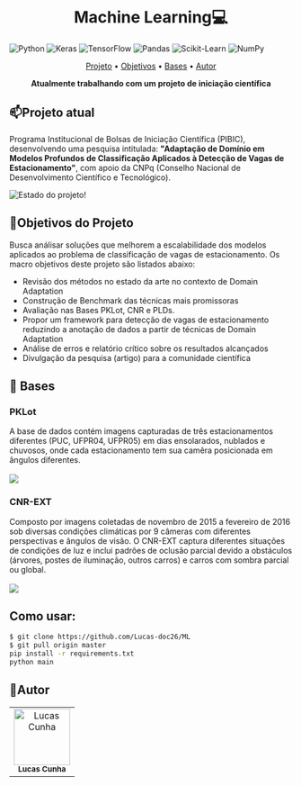 [TENSORFLOW_BADGE]:https://img.shields.io/badge/TensorFlow-%23FF6F00.svg?style=for-the-badge&logo=TensorFlow&logoColor=white

[KERAS_BADGE]:https://img.shields.io/badge/Keras-%23D00000.svg?style=for-the-badge&logo=Keras&logoColor=white

[NUMPY_BADGE]:https://img.shields.io/badge/numpy-%23013243.svg?style=for-the-badge&logo=numpy&logoColor=white

[PANDAS_BADGE]:https://img.shields.io/badge/pandas-%23150458.svg?style=for-the-badge&logo=pandas&logoColor=white

[SCIKIT-LEARN_BADGE]:https://img.shields.io/badge/scikit--learn-%23F7931E.svg?style=for-the-badge&logo=scikit-learn&logoColor=white

[PYTHON_BADGE]:https://img.shields.io/badge/python-3670A0?style=for-the-badge&logo=python&logoColor=ffdd54

<h1 align="center" style="font-weight: bold;">Machine Learning💻</h1>

![Python][PYTHON_BADGE]
![Keras][KERAS_BADGE]
![TensorFlow][TENSORFLOW_BADGE]
![Pandas][PANDAS_BADGE]
![Scikit-Learn][SCIKIT-LEARN_BADGE]
![NumPy][NUMPY_BADGE]

<p align="center">
  <a href="#Projeto">Projeto</a> •
  <a href="#Objetivos">Objetivos</a> • 
  <a href="#Datasets">Bases</a> •
  <a href="#Autor">Autor</a> 
</p>

<p align="center">
  <b>Atualmente trabalhando com um projeto de iniciação científica</b>
</p>

<h2 id="Projeto">📫Projeto atual</h2>

Programa Institucional de Bolsas de Iniciação Científica (PIBIC), desenvolvendo uma pesquisa intitulada: **"Adaptação de Domínio em Modelos Profundos de Classificação Aplicados à Detecção de Vagas de Estacionamento"**, com apoio da CNPq (Conselho Nacional de Desenvolvimento Científico e Tecnológico).


![Estado do projeto!](https://img.shields.io/badge/Estado:-Em%20produção-FFFF00.svg)

<h2 id="Objetivos">🚀Objetivos do Projeto</h2>

Busca análisar soluções que melhorem a escalabilidade
dos modelos aplicados ao problema de classificação de vagas de
estacionamento. Os macro objetivos deste projeto são listados abaixo:

<ul>
    <li>Revisão dos métodos no estado da arte no contexto de Domain
Adaptation
    <li>Construção de Benchmark das técnicas mais promissoras
    <li>Avaliação nas Bases PKLot, CNR e PLDs. 
    <li>Propor um framework para detecção de vagas de estacionamento
reduzindo a anotação de dados a partir de técnicas de Domain
Adaptation
    <li>Análise de erros e relatório crítico sobre os resultados alcançados
    <li>Divulgação da pesquisa (artigo) para a comunidade científica
</ul>

<h2 id="Datasets">📍 Bases</h2>

<h3>PKLot</h3>
A base de dados contém imagens capturadas de três estacionamentos diferentes (PUC, UFPR04, UFPR05) em dias ensolarados, nublados e chuvosos, onde cada estacionamento tem sua camêra posicionada em ângulos diferentes. 
<br> 
<br>
<img src ="https://ars.els-cdn.com/content/image/1-s2.0-S0957417422002032-gr1.jpg">
<h3>CNR-EXT</h3>
Composto por imagens coletadas de novembro de 2015 a fevereiro de 2016 sob diversas condições climáticas por 9 câmeras com diferentes perspectivas e ângulos de visão. O CNR-EXT captura diferentes situações de condições de luz e inclui padrões de oclusão parcial devido a obstáculos (árvores, postes de iluminação, outros carros) e carros com sombra parcial ou global.
<br>
<br>
<img src="https://lh3.googleusercontent.com/proxy/p-9dUexhRfdxfbh58L61VNsaFatf8KH-Bh7mVzWT8d35bqPE4GXaKuT_BNE5z-RLwJR6">

<h2 id="usar">Como usar:</h2>

```sh
$ git clone https://github.com/Lucas-doc26/ML 
$ git pull origin master
pip install -r requirements.txt
python main 
```

<h2 id="Autor">🤝Autor</h2>
<table>
  <tr>
    <td align="center">
      <a href="https://www.linkedin.com/in/lucasdoc/">
        <img src="https://avatars.githubusercontent.com/u/89359426?v=4" width="100px;" alt="Lucas Cunha"/><br>
        <sub>
          <b>Lucas Cunha</b>
        </sub>
      </a>
    </td>
  </tr>
</table>
